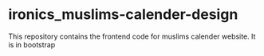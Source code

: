 # ironics_muslims-calender-design
This repository contains the frontend code for muslims calender website. It is in bootstrap
